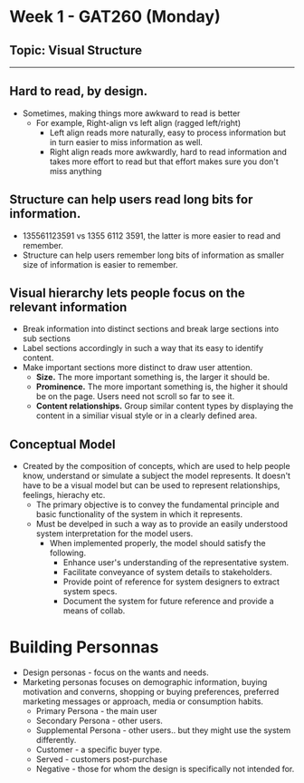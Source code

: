 # Week 1 - GAT260 (Monday)
## Topic: Visual Structure
---
## Hard to read, by design.
- Sometimes, making things more awkward to read is better
  - For example, Right-align vs left align (ragged left/right)
    - Left align reads more naturally, easy to process information but in turn easier to miss information as well.
    - Right align reads more awkwardly, hard to read information and takes more effort to read but that effort makes sure you don't miss anything
## Structure can help users read long bits for information.
- 135561123591 vs 1355 6112 3591, the latter is more easier to read and remember.
- Structure can help users remember long bits of information as smaller size of information is easier to remember.
## Visual hierarchy lets people focus on the relevant information
- Break information into distinct sections and break large sections into sub sections
- Label sections accordingly in such a way that its easy to identify content.
- Make important sections more distinct to draw user attention.
  - **Size.** The more important something is, the larger it should be.
  - **Prominence.** The more important something is, the higher it should be on the page. Users need not scroll so far to see it.
  - **Content relationships.** Group similar content types by displaying the content in a similiar visual style or in a clearly defined area.
## Conceptual Model
- Created by the composition of concepts, which are used to help people know, understand or simulate a subject the model represents. It doesn't have to be a visual model but can be used to represent relationships, feelings, hierachy etc.
  - The primary objective is to convey the fundamental principle and basic functionality of the system in which it represents.
  - Must be develped in such a way as to provide an easily understood system interpretation for the model users.
    - When implemented properly, the model should satisfy the following.
      - Enhance user's understanding of the representative system.
      - Facilitate conveyance of system details to stakeholders.
      - Provide point of reference for system designers to extract system specs.
      - Document the system for future reference and provide a means of collab.
# Building Personnas
- Design personas - focus on the wants and needs.
- Marketing personas focuses on demographic information, buying motivation and converns, shopping or buying preferences, preferred marketing messages or approach, media or consumption habits.
  - Primary Persona - the main user
  - Secondary Persona - other users.
  - Supplemental Persona - other users.. but they might use the system differently.
  - Customer - a specific buyer type.
  - Served - customers post-purchase
  - Negative - those for whom the design is specifically not intended for.

